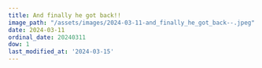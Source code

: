 ```yaml
---
title: And finally he got back!!
image_path: "/assets/images/2024-03-11-and_finally_he_got_back--.jpeg"
date: 2024-03-11
ordinal_date: 20240311
dow: 1
last_modified_at: '2024-03-15'
---
```

